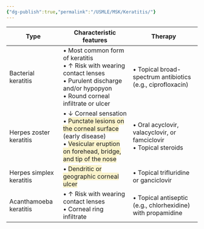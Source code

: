 ```yaml
---
{"dg-publish":true,"permalink":"/USMLE/MSK/Keratitis/"}
---
```



| Type                     | Characteristic features                                                                                                                                                                                                                                           | Therapy                                                              |
| ------------------------ | ----------------------------------------------------------------------------------------------------------------------------------------------------------------------------------------------------------------------------------------------------------------- | -------------------------------------------------------------------- |
| Bacterial keratitis      | • Most common form of keratitis<br>• ↑ Risk with wearing contact lenses<br>• Purulent discharge and/or hypopyon<br>• Round corneal infiltrate or ulcer                                                                                                            | • Topical broad-spectrum antibiotics (e.g., ciprofloxacin)           |
| Herpes zoster keratitis  | • ↓ Corneal sensation<br>• <span style="background:rgba(240, 200, 0, 0.2)">Punctate lesions on the corneal surface</span> (early disease)<br>• <span style="background:rgba(240, 200, 0, 0.2)">Vesicular eruption on forehead, bridge, and tip of the nose</span> | • Oral acyclovir, valacyclovir, or famciclovir<br>• Topical steroids |
| Herpes simplex keratitis | • <span style="background:rgba(240, 200, 0, 0.2)">Dendritic or geographic corneal ulcer</span>                                                                                                                                                                    | • Topical trifluridine or ganciclovir                                |
| Acanthamoeba keratitis   | • ↑ Risk with wearing contact lenses<br>• Corneal ring infiltrate                                                                                                                                                                                                 | • Topical antiseptic (e.g., chlorhexidine) with propamidine          |
